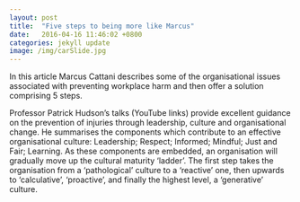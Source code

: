 ```yaml
---
layout: post
title:  "Five steps to being more like Marcus"
date:   2016-04-16 11:46:02 +0800
categories: jekyll update
image: /img/carSlide.jpg
---
```


In this article Marcus Cattani describes some of the organisational issues associated with preventing workplace harm and then offer a solution comprising 5 steps.

Professor Patrick Hudson’s talks (YouTube links) provide excellent guidance on the prevention of injuries through leadership, culture and organisational change. He summarises the components which contribute to an effective organisational culture: Leadership; Respect; Informed; Mindful; Just and Fair; Learning. As these components are embedded, an organisation will gradually move up the cultural maturity ‘ladder’. The first step takes the organisation from a ‘pathological’ culture to a ‘reactive’ one, then upwards to ‘calculative’, ‘proactive’, and finally the highest level, a ‘generative’ culture.
